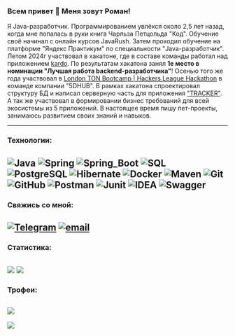 ### Всем привет 👋 Меня зовут Роман!  

Я Java-разработчик. Программированием увлёкся около 2,5 лет назад, когда мне попалась в руки книга Чарльза Петцольда 
"Код". Обучение своё начинал с онлайн курсов JavaRush. 
Затем проходил обучение на платформе "Яндекс Практикум" по специальности "Java-разработчик". 
Летом 2024г участвовал в хакатоне, где в составе команды работал над приложением
[kardo](https://github.com/Mithrilin/kardo). По результатам хакатона занял **1е место в номинации "Лучшая работа backend-разработчика"**! 
Осенью того же года участвовал в [London TON Bootcamp | Hackers League Hackathon](https://lu.ma/qnkvhodd?tk=Bd4arp) 
в команде компании "5DHUB". В рамках хакатона спроектировал структуру БД и написал серверную часть для приложения 
["TRACKER"](https://www.youtube.com/watch?v=D2oAS3bQlro).
А так же участвовал в формировании бизнес требований для всей экосистемы из 5 приложений.
В настоящее время пишу пет-проекты, занимаюсь развитием своих знаний и навыков.  

---
### Технологии:  
![Java](https://img.shields.io/badge/java-%23ED8B00.svg?style=for-the-badge&logo=openjdk&logoColor=white)
![Spring](https://img.shields.io/badge/-Spring-6AAD3D?style=for-the-badge&logo=spring&logoColor=FFFFFF)
![Spring_Boot](https://img.shields.io/badge/-Spring_Boot-6AAD3D?style=for-the-badge&logo=springboot&logoColor=FFFFFF)
![SQL](https://img.shields.io/badge/-SQL-F29111?style=for-the-badge&logo=sql&logoColor=FFFFFF)
![PostgreSQL](https://img.shields.io/badge/-postgresql-31648C?style=for-the-badge&logo=postgresql&logoColor=FFFFFF)
![Hibernate](https://img.shields.io/badge/-Hibernate-59666C?style=for-the-badge&logo=hibernate&logoColor=FFFFFF)
![Docker](https://img.shields.io/badge/-Docker-27519C?style=for-the-badge&logo=docker&logoColor=FFFFFF)
![Maven](https://img.shields.io/badge/-Maven-D22127?style=for-the-badge&logo=apache&logoColor=FFFFFF)
![Git](https://img.shields.io/badge/git-%23F05033.svg?style=for-the-badge&logo=git&logoColor=white)
![GitHub](https://img.shields.io/badge/github-%23121011.svg?style=for-the-badge&logo=github&logoColor=white)
![Postman](https://img.shields.io/badge/Postman-FF6C37?style=for-the-badge&logo=postman&logoColor=white)
![Junit](https://img.shields.io/badge/Junit5-25A162?style=for-the-badge&logo=junit5&logoColor=white)
![IDEA](https://img.shields.io/badge/IntelliJ_IDEA-000000.svg?style=for-the-badge&logo=intellij-idea&logoColor=white)
![Swagger](https://img.shields.io/badge/-Swagger-%23Clojure?style=for-the-badge&logo=swagger&logoColor=white)
---
### Свяжись со мной:
[![Telegram](https://img.shields.io/badge/-Telegram-28A8EA?style=for-the-badge&logo=telegram&logoColor=FFFFFF)](https://t.me/Mithrilin)
[![email](https://img.shields.io/badge/Email-yellow?style=for-the-badge&logo=maildotru&logoColor=FFFFFF)](mailto:romanukyan86@yandex.ru)
---
### Статистика:
![](https://github-readme-stats.vercel.app/api?username=Mithrilin&theme=shadow_blue&hide_border=false&include_all_commits=true&count_private=false)
![](https://github-readme-stats.vercel.app/api/top-langs/?username=Mithrilin&theme=shadow_blue&hide_border=false&include_all_commits=true&count_private=false&layout=compact)
---
### Трофеи:
![](https://github-profile-trophy.vercel.app/?username=Mithrilin&theme=ocean_dark&no-frame=false&no-bg=false&margin-w=4)   
---
![](https://visitcount.itsvg.in/api?id=Mithrilin&icon=0&color=2)